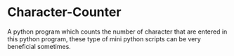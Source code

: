 # Character-Counter
A python program which counts the number of character that are entered in this python program, these type of mini python scripts can be very beneficial sometimes.
